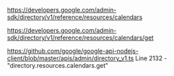 https://developers.google.com/admin-sdk/directory/v1/reference/resources/calendars

https://developers.google.com/admin-sdk/directory/v1/reference/resources/calendars/get

https://github.com/google/google-api-nodejs-client/blob/master/apis/admin/directory_v1.ts
Line 2132 - "directory.resources.calendars.get"